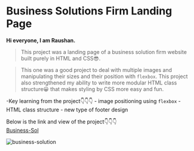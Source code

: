 # Business Solutions Firm Landing Page

**Hi everyone, I am Raushan.**

>This project was a landing page of a business solution firm website built purely in HTML and CSS😎.

>This one was a good project to deal with multiple images and manipulating their sizes and their position with `flexbox`. This project also strengthened my ability to write more modular HTML class structure😀 that makes styling by CSS more easy and fun. 

-Key learning from the project👇👇👇
    - image positioning using `flexbox`
    - HTML class structure
    - new type of footer design

Below is the link and view of the project👇👇👇
<br>
[Business-Sol](business-sol.netlify.app)

![business-solution](project12css.png)
